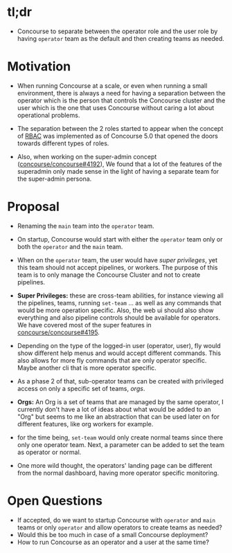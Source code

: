 # tl;dr

- Concourse to separate between the operator role and the user role by having `operator`
  team as the default and then creating teams as needed.

# Motivation

- When running Concourse at a scale, or even when running a small environment, there is
  always a need for having a separation between the operator which is the person that
  controls the Concourse cluster and the user which is the one that uses Concourse without
  caring a lot about operational problems.

- The separation between the 2 roles started to appear when the concept of
  [RBAC](https://concourse-ci.org/user-roles.html) was implemented as of Concourse 5.0
  that opened the doors towards different types of roles. 

- Also, when working on the super-admin concept
  ([concourse/concourse#4192](https://github.com/concourse/concourse/issues/4192)), We
  found that a lot of the features of the superadmin only made sense in the light of
  having a separate team for the super-admin persona.

# Proposal

- Renaming the `main` team into the `operator` team.

- On startup, Concourse would start with either the `operator` team only or both the
  `operator` and the `main` team.

- When on the `operator` team, the user would have *super privileges*, yet this team
  should not accept pipelines, or workers. The purpose of this team is to only manage the
  Concourse Cluster and not to create pipelines.

- **Super Privileges:** these are cross-team abilities, for instance viewing all the
  pipelines, teams, running `set-team` ... as well as any commands that would be more
  operation specific. Also, the web ui should also show everything and also pipeline
  controls should be available for operators. We have covered most of the super features
  in [concourse/concourse#4195](https://github.com/concourse/concourse/issues/4192).

- Depending on the type of the logged-in user (operator, user), fly would show different
  help menus and would accept different commands. This also allows for more fly commands
  that are only operator specific. Maybe another cli that is more operator specific.

- As a phase 2 of that, sub-operator teams can be created with privileged access on only a
  specific set of teams, *orgs*.

- **Orgs:** An Org is a set of teams that are managed by the same operator, I currently
  don't have a lot of ideas about what would be added to an "Org" but seems to me like an
  abstraction that can be used later on for different features, like org workers for
  example.

- for the time being, `set-team` would only create normal teams since there only one
  operator team. Next, a parameter can be added to set the team as operator or normal.
  
- One more wild thought, the operators' landing page can be different from the normal
  dashboard, having more operator specific monitoring.

# Open Questions

- If accepted, do we want to startup Concourse with `operator` and `main` teams or only
  `operator` and allow operators to create teams as needed?
- Would this be too much in case of a small Concourse deployment?
- How to run Concourse as an operator and a user at the same time?
